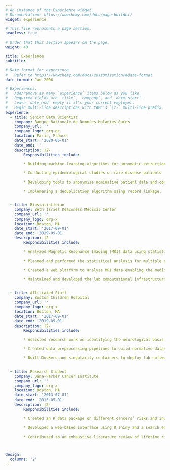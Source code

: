```yaml
---
# An instance of the Experience widget.
# Documentation: https://wowchemy.com/docs/page-builder/
widget: experience

# This file represents a page section.
headless: true

# Order that this section appears on the page.
weight: 40

title: Experience
subtitle:

# Date format for experience
#   Refer to https://wowchemy.com/docs/customization/#date-format
date_format: Jan 2006

# Experiences.
#   Add/remove as many `experience` items below as you like.
#   Required fields are `title`, `company`, and `date_start`.
#   Leave `date_end` empty if it's your current employer.
#   Begin multi-line descriptions with YAML's `|2-` multi-line prefix.
experience:
  - title: Senior Data Scientist
    company: Banque Nationale de Données Maladies Rares
    company_url: ''
    company_logo: org-gc
    location: Paris, France
    date_start: '2020-06-01'
    date_end: ''
    description: |2-
        Responsibilities include:

        * Building machine learning algorithms for automatic extraction of clinical information from rare diseases patients’ electronic health records.

        * Conducting epidemiological studies on rare disease patients

        * Developing tools to anonymize nominative patient data and contributing to build the desindentified research rare disease registry.

        * Implemening a deduplication algorithm using record linkage.


  - title: Biostatistician
    company: Beth Israel Deaconess Medical Center
    company_url: ''
    company_logo: org-x
    location: Boston, MA
    date_start: '2017-09-01'
    date_end: '2019-09-01'
    description: |2-
        Responsibilities include:

        * Analyzed Magnetic Resonance Imaging (MRI) data using statistics, machine learning, and deep learning to understand the effects of brain lesions on brain function.

        * Planned and performed the statistical analysis for multiple published research projects.

        * Created a web platform to analyze MRI data enabling the medical doctors and researchers to use state of the art quantitative methods.

        * Maintained and developed the lab computational infrastructures using sys admin and programming tools.


  - title: Affiliated Staff
    company: Boston Children Hospital
    company_url: ''
    company_logo: org-x
    location: Boston, MA
    date_start: '2017-09-01'
    date_end: '2019-09-01'
    description: |2-
        Responsibilities include:

        * Assisted research work on identifying the neurological basis of autism using MRIs data using statistics and machine learning.

        * Created data preprocessing pipelines to build normative datasets from publicly available data using the computational radiology lab infrastructures.

        * Built Dockers and singularity containers to deploy lab software solutions on BCH, Harvard Medical School, and Harvard Faculty of Art and Science high-performance clusters.


  - title: Research Student
    company: Dana-Farber Cancer Institute
    company_url: ''
    company_logo: org-x
    location: Boston, MA
    date_start: '2013-07-01'
    date_end: '2015-05-01'
    description: |2-
        Responsibilities include:

        * Created an R data package on different cancers’ risks and incidences using data from published literature on patients with genetic risks.

        * Developed a web-based interface using R shiny and a search engine to navigate the database.

        * Contributed to an exhaustive literature review of lifetime risk of genetic inheritance to cancer.



design:
  columns: '2'
---
```

